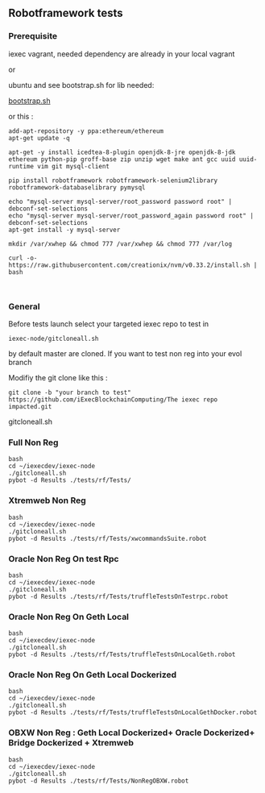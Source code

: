 
## Robotframework tests

### Prerequisite 

iexec vagrant, needed dependency are already in your local vagrant

or

ubuntu and see bootstrap.sh for lib needed: 

[bootstrap.sh](../../vagrant/bootstrap.sh)

or this :
```
add-apt-repository -y ppa:ethereum/ethereum
apt-get update -q

apt-get -y install icedtea-8-plugin openjdk-8-jre openjdk-8-jdk ethereum python-pip groff-base zip unzip wget make ant gcc uuid uuid-runtime vim git mysql-client

pip install robotframework robotframework-selenium2library robotframework-databaselibrary pymysql

echo "mysql-server mysql-server/root_password password root" | debconf-set-selections
echo "mysql-server mysql-server/root_password_again password root" | debconf-set-selections
apt-get install -y mysql-server

mkdir /var/xwhep && chmod 777 /var/xwhep && chmod 777 /var/log

curl -o- https://raw.githubusercontent.com/creationix/nvm/v0.33.2/install.sh | bash



```

### General 
Before tests launch select your targeted iexec repo to test in 
```
iexec-node/gitcloneall.sh
```

by default master are cloned.
If you want to test non reg into your evol branch

Modifiy the git clone like this :
```
git clone -b "your branch to test" https://github.com/iExecBlockchainComputing/The iexec repo impacted.git
```
gitcloneall.sh


### Full Non Reg
```
bash
cd ~/iexecdev/iexec-node
./gitcloneall.sh
pybot -d Results ./tests/rf/Tests/
```


### Xtremweb Non Reg
```
bash
cd ~/iexecdev/iexec-node
./gitcloneall.sh
pybot -d Results ./tests/rf/Tests/xwcommandsSuite.robot
```


### Oracle Non Reg On test Rpc
```
bash
cd ~/iexecdev/iexec-node
./gitcloneall.sh
pybot -d Results ./tests/rf/Tests/truffleTestsOnTestrpc.robot
```

### Oracle Non Reg On Geth Local
```
bash
cd ~/iexecdev/iexec-node
./gitcloneall.sh
pybot -d Results ./tests/rf/Tests/truffleTestsOnLocalGeth.robot
```

### Oracle Non Reg On Geth Local Dockerized
```
bash
cd ~/iexecdev/iexec-node
./gitcloneall.sh
pybot -d Results ./tests/rf/Tests/truffleTestsOnLocalGethDocker.robot
```


### OBXW Non Reg : Geth Local Dockerized+ Oracle Dockerized+ Bridge Dockerized + Xtremweb 
```
bash
cd ~/iexecdev/iexec-node
./gitcloneall.sh
pybot -d Results ./tests/rf/Tests/NonRegOBXW.robot
```


